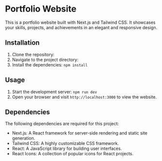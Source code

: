 # Portfolio Website

This is a portfolio website built with Next.js and Tailwind CSS. It showcases your skills, projects, and achievements in an elegant and responsive design.

## Installation

1. Clone the repository:
2. Navigate to the project directory:
3. Install the dependencies: `npm install`

## Usage

1. Start the development server: `npm run dev`
2. Open your browser and visit `http://localhost:3000` to view the website.

## Dependencies

The following dependencies are required for this project:

- Next.js: A React framework for server-side rendering and static site generation.
- Tailwind CSS: A highly customizable CSS framework.
- React: A JavaScript library for building user interfaces.
- React Icons: A collection of popular icons for React projects.

